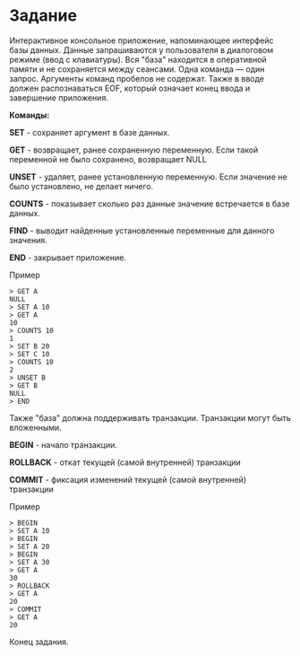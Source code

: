 
# Задание
Интерактивное консольное приложение, напоминающее интерфейс базы данных. Данные запрашиваются у пользователя в диалоговом режиме (ввод с клавиатуры). Вся "база" находится в оперативной памяти и не сохраняется между сеансами. Одна команда — один запрос. Аргументы команд пробелов не содержат. Также в вводе должен раcпознаваться EOF, который означает конец ввода и завершение приложения. 

**Команды:**

**SET** - сохраняет аргумент в базе данных.

**GET** - возвращает, ранее сохраненную переменную. Если такой переменной не было сохранено, возвращает NULL

**UNSET** - удаляет, ранее установленную переменную. Если значение не было установлено, не делает ничего.

**COUNTS** - показывает сколько раз данные значение встречается в базе данных.

**FIND** - выводит найденные установленные переменные для данного значения.

**END** - закрывает приложение.

Пример

    > GET A
    NULL
    > SET A 10
    > GET A
    10
    > COUNTS 10
    1
    > SET B 20
    > SET C 10
    > COUNTS 10
    2
    > UNSET B
    > GET B
    NULL
    > END
Также "база" должна поддерживать транзакции. Транзакции могут быть вложенными.

**BEGIN** - начало транзакции.

**ROLLBACK** - откат текущей (самой внутренней) транзакции

**COMMIT** - фиксация изменений текущей (самой внутренней) транзакции

Пример

    > BEGIN
    > SET A 10
    > BEGIN
    > SET A 20
    > BEGIN
    > SET A 30
    > GET A
    30
    > ROLLBACK
    > GET A
    20
    > COMMIT
    > GET A
    20
Конец задания.


